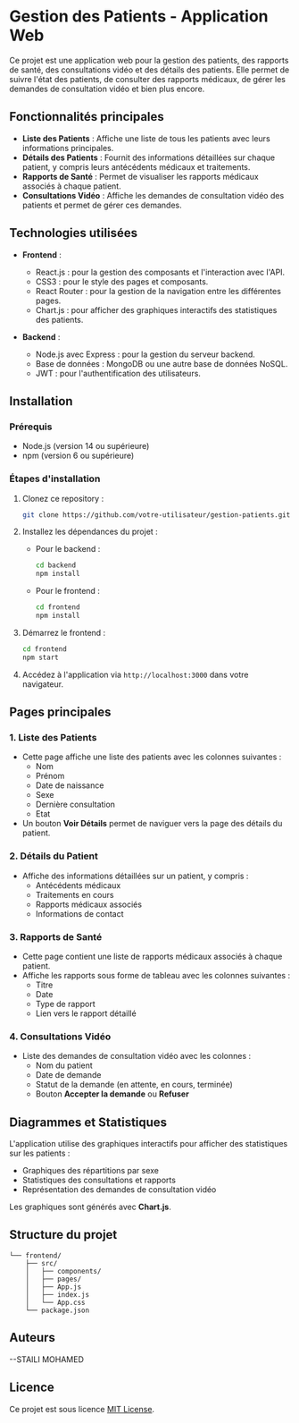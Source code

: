 
# Gestion des Patients - Application Web

Ce projet est une application web pour la gestion des patients, des rapports de santé, des consultations vidéo et des détails des patients. Elle permet de suivre l'état des patients, de consulter des rapports médicaux, de gérer les demandes de consultation vidéo et bien plus encore.

## Fonctionnalités principales
- **Liste des Patients** : Affiche une liste de tous les patients avec leurs informations principales.
- **Détails des Patients** : Fournit des informations détaillées sur chaque patient, y compris leurs antécédents médicaux et traitements.
- **Rapports de Santé** : Permet de visualiser les rapports médicaux associés à chaque patient.
- **Consultations Vidéo** : Affiche les demandes de consultation vidéo des patients et permet de gérer ces demandes.

## Technologies utilisées

- **Frontend** :
  - React.js : pour la gestion des composants et l'interaction avec l'API.
  - CSS3 : pour le style des pages et composants.
  - React Router : pour la gestion de la navigation entre les différentes pages.
  - Chart.js : pour afficher des graphiques interactifs des statistiques des patients.

- **Backend** :
  - Node.js avec Express : pour la gestion du serveur backend.
  - Base de données : MongoDB ou une autre base de données NoSQL.
  - JWT : pour l'authentification des utilisateurs.

## Installation

### Prérequis

- Node.js (version 14 ou supérieure)
- npm (version 6 ou supérieure)

### Étapes d'installation

1. Clonez ce repository :
    ```bash
    git clone https://github.com/votre-utilisateur/gestion-patients.git
    ```

2. Installez les dépendances du projet :
    - Pour le backend :
      ```bash
      cd backend
      npm install
      ```
    - Pour le frontend :
      ```bash
      cd frontend
      npm install
      ```


5. Démarrez le frontend :
    ```bash
    cd frontend
    npm start
    ```

6. Accédez à l'application via `http://localhost:3000` dans votre navigateur.

## Pages principales

### 1. **Liste des Patients**
- Cette page affiche une liste des patients avec les colonnes suivantes :
  - Nom
  - Prénom
  - Date de naissance
  - Sexe
  - Dernière consultation
  - Etat
- Un bouton **Voir Détails** permet de naviguer vers la page des détails du patient.

### 2. **Détails du Patient**
- Affiche des informations détaillées sur un patient, y compris :
  - Antécédents médicaux
  - Traitements en cours
  - Rapports médicaux associés
  - Informations de contact

### 3. **Rapports de Santé**
- Cette page contient une liste de rapports médicaux associés à chaque patient.
- Affiche les rapports sous forme de tableau avec les colonnes suivantes :
  - Titre
  - Date
  - Type de rapport
  - Lien vers le rapport détaillé

### 4. **Consultations Vidéo**
- Liste des demandes de consultation vidéo avec les colonnes :
  - Nom du patient
  - Date de demande
  - Statut de la demande (en attente, en cours, terminée)
  - Bouton **Accepter la demande** ou **Refuser**

## Diagrammes et Statistiques

L'application utilise des graphiques interactifs pour afficher des statistiques sur les patients :
- Graphiques des répartitions par sexe
- Statistiques des consultations et rapports
- Représentation des demandes de consultation vidéo

Les graphiques sont générés avec **Chart.js**.

## Structure du projet

```
└── frontend/
    ├── src/
    │   ├── components/
    │   ├── pages/
    │   ├── App.js
    │   ├── index.js
    │   └── App.css
    └── package.json
```

## Auteurs

 --STAILI MOHAMED


## Licence

Ce projet est sous licence [MIT License](LICENSE).
